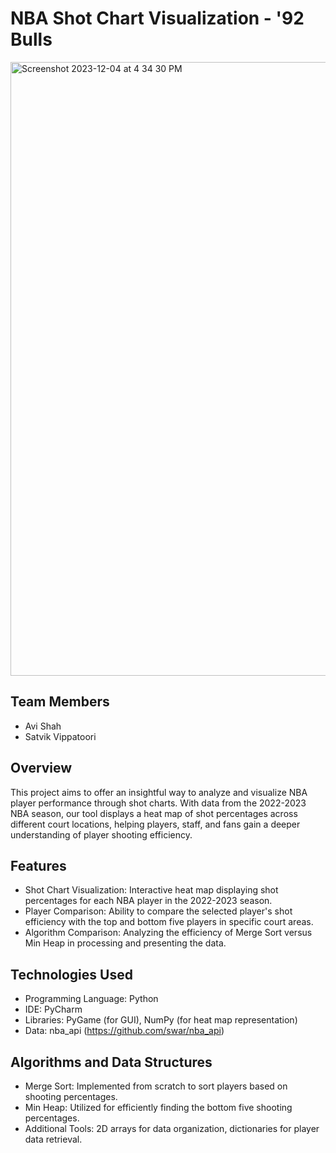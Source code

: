 # NBA Shot Chart Visualization - '92 Bulls

<img width="982" alt="Screenshot 2023-12-04 at 4 34 30 PM" src="https://github.com/avishah3/DSA-final-project/assets/115107522/d0b20772-2185-43dd-9f52-3c9d70d799e3">

## Team Members
- Avi Shah
- Satvik Vippatoori

## Overview
This project aims to offer an insightful way to analyze and visualize NBA player performance through shot charts. With data from the 2022-2023 NBA season, our tool displays a heat map of shot percentages across different court locations, helping players, staff, and fans gain a deeper understanding of player shooting efficiency.

## Features
- Shot Chart Visualization: Interactive heat map displaying shot percentages for each NBA player in the 2022-2023 season.
- Player Comparison: Ability to compare the selected player's shot efficiency with the top and bottom five players in specific court areas.
- Algorithm Comparison: Analyzing the efficiency of Merge Sort versus Min Heap in processing and presenting the data.

## Technologies Used
- Programming Language: Python
- IDE: PyCharm
- Libraries: PyGame (for GUI), NumPy (for heat map representation)
- Data: nba_api (https://github.com/swar/nba_api)

## Algorithms and Data Structures
- Merge Sort: Implemented from scratch to sort players based on shooting percentages.
- Min Heap: Utilized for efficiently finding the bottom five shooting percentages.
- Additional Tools: 2D arrays for data organization, dictionaries for player data retrieval.

